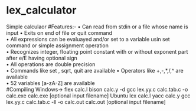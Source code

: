 # lex_calculator
Simple calculaor
#Features:-
•	Can read from stdin or a file whose name is input 
•	Exits on end of file or quit command  
•	All expressions can be evaluayed and/or set to a variable usin set command or simple assignment operation  
•	Recognizes integer, floating point constant with or without exponent part after e/E having optional sign  
•	All operations are double precision  
•	Commands like set , sqrt,  quit are available 
•	Operators like +,-,*,/,^  are available  
•	52 variables [a-zA-Z] are available  
#Compiling 
Windows->
flex calc.l
bison calc.y -d
gcc lex.yy.c calc.tab.c -o calc.exe
calc.exe [optional input filename]
Ubuntu
lex calc.l
yacc calc.y
gcc lex.yy.c calc.tab.c -ll -o calc.out
calc.out [optional input filename]
